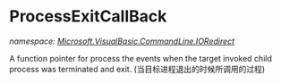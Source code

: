 ﻿# ProcessExitCallBack
_namespace: <a href="#" onClick="load('/docs/Microsoft.VisualBasic.CommandLine.IORedirect/index.md')">Microsoft.VisualBasic.CommandLine.IORedirect</a>_

A function pointer for process the events when the target invoked child process was terminated and exit.
 (当目标进程退出的时候所调用的过程)




